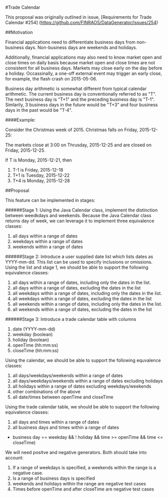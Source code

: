 #Trade Calendar

This proposal was originally outlined in issue, [Requirements for Trade Calendar #254] (https://github.com/FINRAOS/DataGenerator/issues/254)

##Motivation

Financial applications need to differentiate business days from non-business days. Non-business days are weekends and holidays.

Additionally, financial applications may also need to know market open and close times on daily basis because market open and close times are not consistent for all business days. Markets may close early on the day before a holiday. Occassinally, a one-off external event may trigger an early close, for example, the flash crash on 2015-05-06. 

Business day arithmetic is somewhat different from typical calendar arithmetic. The current business day is conventionally referred to as "T". The next business day is "T+1" and the preceding business day is "T-1". Simlarily, 3 business days in the future would be "T+3" and four business days in the past would be "T-4". 

####Example:

Consider the Christmas week of 2015. Christmas falls on Friday, 2015-12-25:

The markets close at 3:00 on Thrusday, 2015-12-25 and are closed on Friday, 2015-12-25. 

 If T is Monday, 2015-12-21, then  
  1. T-1 is Friday, 2015-12-18  
  1. T+1 is Tuesday, 2015-12-22  
  1. T+4 is Monday, 2015-12-28

##Proposal

This feature can be implemented in stages:

######Stage 1: 
Using the Java Calendar class, implement the distinction between weedkdays and weekends. Because the Java Calendar class returns day of week, we can leverage it to implement three equivalence classes:
 1. all days within a range of dates
 1. weekdays within a range of dates
 1. weekends within a range of dates
 
######Stage 2: 
Introduce a user supplied date list which lists dates as YYYY-mm-dd. This list can be used to specify inclusions or omissions. Using the list and stage 1, we should be able to support the following equivalence classes:
 1. all days within a range of dates, including only the dates in the list. 
 2. all days within a range of dates, excluding the dates in the list
 1. all weekdays within a range of dates, including only the dates in the list. 
 2. all weekdays within a range of dates, excluding the dates in the list
 1. all weekends within a range of dates, including only the dates in the list. 
 2. all weekends within a range of dates, excluding the dates in the list

######Stage 3: 
Introduce a trade calendar table with columns
 1. date (YYYY-mm-dd)
 1. weekday (boolean)
 1. holiday (boolean)
 1. openTime (hh:mm:ss)
 1. closeTime (hh:mm:ss)
 
Using the calendar, we should be able to support the following equvalence classes:
 1. all days/weekdays/weekends within a range of dates
 2. all days/weekdays/weekends within a range of dates excluding holidays
 3. all holidays within a range of dates excluding weekdays/weekends
 4. other combinations of the above
 5. all date/times between openTime and closeTime
 
Using the trade calendar table, we should be able to support the following equivalence classes:
 1. all days and times within a range of dates
 2. all business days and times within a range of dates 
  * business day == weekday && ! holiday && time >= openTime && time <= closeTime)
 
We will need positve and negative generators. Both should take into account:
 1. If a range of weekdays is specified, a weekends within the range is a negative case.
 2. Is a range of business days is specified
  3. weekends and holidays within the range are negative test cases
  4. Times before openTime and after closeTime are negative test cases
 

